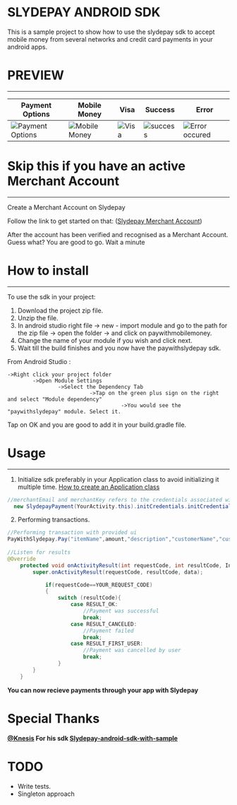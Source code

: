 # SLYDEPAY ANDROID SDK
This is a sample project to show how to use the slydepay sdk to accept mobile money from several networks and credit card payments in your android apps.

# PREVIEW
----

| Payment Options  | Mobile Money | Visa | Success | Error |
| ------------- | ------------- | ------------- | ------------- | ------------- |
| ![Payment Options](https://github.com/norrisboat/SlydepayAndroidREST/blob/master/Screenshots/payment_optioons.png?raw=true "Payment Options")  | ![Mobile Money](https://github.com/norrisboat/SlydepayAndroidREST/blob/master/Screenshots/mobile_money.png?raw=true "Mobile Money")  | ![Visa](https://github.com/norrisboat/SlydepayAndroidREST/blob/master/Screenshots/visa1.png?raw=true "Visa") | ![success](https://github.com/norrisboat/SlydepayAndroidREST/blob/master/Screenshots/success.png?raw=true "Transaction successful") | ![Error occured](https://github.com/norrisboat/SlydepayAndroidREST/blob/master/Screenshots/error.png?raw=true "Error occured")|

# Skip this if you have an active Merchant Account
-------------------------------------------------

Create a Merchant Account on Slydepay

Follow the link to get started on that:
([Slydepay Merchant Account](https://app.slydepay.com.gh/auth/signup#business_reg))

After the account has been verified and recognised as a Merchant Account.
Guess what?
You are good to go. Wait a minute

# How to install
---------------------------------------
To use the sdk in your project:

1. Download the project zip file.
2. Unzip the file.
3. In android studio right file -> new - import module and go to the path for the zip file -> open the folder -> and click on paywithmobilemoney.
4. Change the name of your module if you wish and click next.
5. Wait till the build finishes and you now have the paywithslydepay sdk.
    

From Android Studio :
```
->Right click your project folder 
        ->Open Module Settings 
                ->Select the Dependency Tab 
                          ->Tap on the green plus sign on the right and select "Module dependency" 
                                    ->You would see the "paywithslydepay" module. Select it.
```

Tap on OK and you are good to add it in your build.gradle file.

# Usage
---------------------------------------

1. Initialize sdk preferably in your Application class to avoid initializing it multiple time. 
[How to create an Application class](https://github.com/codepath/android_guides/wiki/Understanding-the-Android-Application-Class)
```java
//merchantEmail and merchantKey refers to the credentials associated with your merchant account from MTN
  new SlydepayPayment(YourActivity.this).initCredentials.initCredentials(merchantEmail,merchantKey);
```

2. Performing transactions.
```java
//Performing transaction with provided ui
PayWithSlydepay.Pay("itemName",amount,"description","customerName","customerEmail","orderCode","phoneNumber",requestCode);
 
//Listen for results
@Override
    protected void onActivityResult(int requestCode, int resultCode, Intent data) {
        super.onActivityResult(requestCode, resultCode, data);

            if(requestCode==YOUR_REQUEST_CODE)
            {
                switch (resultCode){
                    case RESULT_OK:
                        //Payment was successful
                        break;
                    case RESULT_CANCELED:
                        //Payment failed
                        break;
                    case RESULT_FIRST_USER:
                        //Payment was cancelled by user
                        break;
                }
        }
    }
```
**You can now recieve payments through your app with Slydepay**

# Special Thanks
**[@Knesis](https://github.com/Knexis) For his sdk [Slydepay-android-sdk-with-sample](https://github.com/Knexis/Slydepay-android-sdk-with-sample)** 

# TODO
* Write tests.
* Singleton approach

